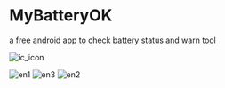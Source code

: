 # MyBatteryOK
a free android app to check battery status and warn tool



![ic_icon](https://github.com/studycpp/MyBatteryOK/assets/27214824/6c5136df-8700-4f44-9cb2-48e353f77609)

![en1](https://github.com/studycpp/mybatteryok/assets/27214824/0d0d3b6c-7dbf-43fe-8340-a6ed48606c2d)
![en3](https://github.com/studycpp/mybatteryok/assets/27214824/34bdf3e2-c1f8-4df0-86f4-79e5271c130d)
![en2](https://github.com/studycpp/mybatteryok/assets/27214824/dd0f90ba-155b-46dd-bc93-7556f727646b)
